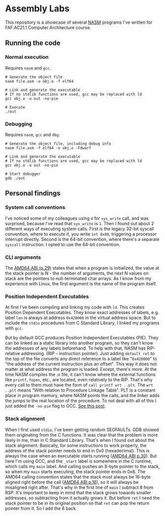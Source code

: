 # Assembly Labs

This repository is a showcase of several [NASM](https://www.nasm.us) programs I've written for FAF.AC21.1 Computer Architecture course. 

## Running the code

### Normal execution

Requires `nasm` and `gcc`.

```shell
# Generate the object file
nasm file.asm -o obj.o -f elf64

# Link and generate the executable
# If no stdlib functions are used, gcc may be replaced with ld
gcc obj.o -o out -no-pie

# Execute
./out
```

### Debugging

Requires `nasm`, `gcc` and `dbg`.

```shell
# Generate the object file, including debug info
nasm file.asm -f elf64 -o obj.o -Fdwarf

# Link and generate the executable
# If no stdlib functions are used, gcc may be replaced with ld
gcc obj.o -o out -no-pie

# Start debugger
gdb ./out
```

## Personal findings

### System call conventions

I've noticed some of my colleagues using `4` for `sys_write` call, and was surprised, because I've read that `sys_write` is `1`. Then I found out about 2 different ways of executing system calls. First is the legacy 32-bit syscall convention, where to execute it, you write `int 0x80`, triggering a processor interrupt directly. Second is the 64-bit convention, where there's a separate `syscall` instruction. I opted to use the 64-bit convention.

### CLI arguments

The [AMD64 ABI (p.29)](https://refspecs.linuxbase.org/elf/x86_64-abi-0.99.pdf#page=30) states that when a program is initialized, the value at the stack pointer is N - the number of arguments, the next N values on stack are the pointers to null-terminated char arrays. As I know from my experience with Linux, the first argument is the name of the program itself.

### Position Independent Executables

At first I've been compiling and linking my code with `ld`.
This creates Position Dependent Executables. They know exact addresses of labels, e.g. label `len` is always at address `0x420000` in the virtual address space. But to include the `stdio` procedures from C Standard Library, I linked my programs with `gcc`.

But by default GCC produces Position Independent Executables (PIE). They can be linked as a static library into another program, so they can't know the addresses of any labels beforehand. To help with that, NASM has RIP-relative addressing. (RIP – instruction pointer). Just adding `default rel` to the top of the file converts any direct reference to a label like "`0x420000`" to "the address of the current instruction plus an offset". This way it does not matter at what address the program is loaded.
Except, there's more. At the time NASM compiles the .o file, it can't know where the external functions like `printf`, `fopen`, etc., are located, even relatively to the RIP. That's why every call to them must have the form of `call printf wrt ..plt`. The `wrt ..plt` means "With relation to Procedure Linkage Table". PLT is a constant place in program memory, where NASM points the calls, and the linker adds the jumps to the real location of the procedure.
To not deal with all of this I just added the `-no-pie` flag to GCC. [See this post](https://stackoverflow.com/questions/52126328/cant-call-c-standard-library-function-on-64-bit-linux-from-assembly-yasm-code/52131094#52131094).

### Stack alignment

When I first used `stdio`, I've been getting random SEGFAULTs. GDB showed them originating from the C functions. It was clear that the problem is more likely in me, than in C Standard Library. That's when I found out about the stack alignment. Basically, for some instructions to work properly, the address of the stack pointer needs to end in 0x0 (hexadecimal). This is always the case when an executable starts running ([AMD64 ABI p.30](https://refspecs.linuxbase.org/elf/x86_64-abi-0.99.pdf#page=31)). But here I'm using GCC, and the `_start` label is somewhere in the C runtime, which calls my `main` label. And calling pushes an 8-byte pointer to the stack, so when my `main` starts executing, the stack pointer ends in 0x8. The AMD64 calling convention states that the stack must always be 16-byte aligned right before the call ([AMD64 ABI p.16](https://refspecs.linuxbase.org/elf/x86_64-abi-0.99.pdf#page=17)), so it will always be misaligned right after. That's why in the first line of `main` I subtract 8 from RSP. It's important to keep in mind that the stack grows towards smaller addresses, so subtracting from it actually grows it. But before `ret` I need the stack pointer to be in its original position so that `ret` can pop the return pointer from it. So I add the 8 back.